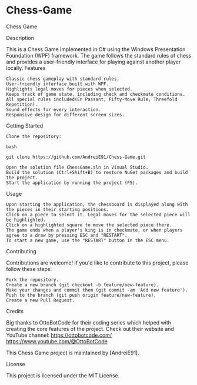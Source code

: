 # Chess-Game
Chess Game

Description

This is a Chess Game implemented in C# using the Windows Presentation Foundation (WPF) framework. The game follows the standard rules of chess and provides a user-friendly interface for playing against another player locally.
Features

    Classic chess gameplay with standard rules.
    User-friendly interface built with WPF.
    Highlights legal moves for pieces when selected.
    Keeps track of game state, including check and checkmate conditions.
    All special rules included(En Passant, Fifty-Move Rule, Threefold Repetition).
    Sound effects for every interaction.
    Responsive design for different screen sizes.

Getting Started

    Clone the repository:

    bash

    git clone https://github.com/AndreiE91/Chess-Game.git

    Open the solution file ChessGame.sln in Visual Studio.
    Build the solution (Ctrl+Shift+B) to restore NuGet packages and build the project.
    Start the application by running the project (F5).

Usage

    Upon starting the application, the chessboard is displayed along with the pieces in their starting positions.
    Click on a piece to select it. Legal moves for the selected piece will be highlighted.
    Click on a highlighted square to move the selected piece there.
    The game ends when a player's king is in checkmate, or when players agree to a draw by pressing ESC and "RESTART".
    To start a new game, use the "RESTART" button in the ESC menu.

Contributing

Contributions are welcome! If you'd like to contribute to this project, please follow these steps:

    Fork the repository.
    Create a new branch (git checkout -b feature/new-feature).
    Make your changes and commit them (git commit -am 'Add new feature').
    Push to the branch (git push origin feature/new-feature).
    Create a new Pull Request.

Credits

Big thanks to OttoBotCode for their coding series which helped with creating the core features of the project.
Check out their website and YouTube channel:
https://ottobotcode.com/
https://www.youtube.com/@OttoBotCode

This Chess Game project is maintained by [AndreiE91].

License

This project is licensed under the MIT License.
